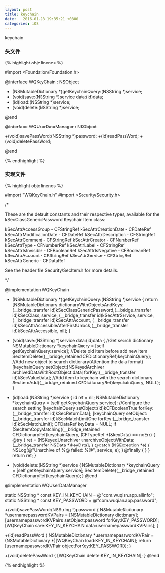 ```yaml
---
layout: post
title: keychain
date:   2016-01-28 19:35:21 +0800
categories: iOS
---
```


keychain
<!--more-->

### 头文件

{% highlight objc linenos %}

#import <Foundation/Foundation.h>

@interface WQKeyChain : NSObject

+ (NSMutableDictionary *)getKeychainQuery:(NSString *)service;
+ (void)save:(NSString *)service data:(id)data;
+ (id)load:(NSString *)service;
+ (void)delete:(NSString *)service;

@end

@interface WQUserDataManager : NSObject

+(void)savePassWord:(NSString *)password;
+(id)readPassWord;
+(void)deletePassWord;

@end

{% endhighlight %}


### 实现文件

{% highlight objc linenos %}

#import "WQKeyChain.h"
#import <Security/Security.h>


/*

 These are the default constants and their respective types,
 available for the kSecClassGenericPassword Keychain Item class:

 kSecAttrAccessGroup			-		CFStringRef
 kSecAttrCreationDate		-		CFDateRef
 kSecAttrModificationDate    -		CFDateRef
 kSecAttrDescription			-		CFStringRef
 kSecAttrComment				-		CFStringRef
 kSecAttrCreator				-		CFNumberRef
 kSecAttrType                -		CFNumberRef
 kSecAttrLabel				-		CFStringRef
 kSecAttrIsInvisible			-		CFBooleanRef
 kSecAttrIsNegative			-		CFBooleanRef
 kSecAttrAccount				-		CFStringRef
 kSecAttrService				-		CFStringRef
 kSecAttrGeneric				-		CFDataRef

 See the header file Security/SecItem.h for more details.

 */


@implementation WQKeyChain
+ (NSMutableDictionary *)getKeychainQuery:(NSString *)service {
    return [NSMutableDictionary dictionaryWithObjectsAndKeys:
            (__bridge_transfer id)kSecClassGenericPassword,(__bridge_transfer id)kSecClass,
            service, (__bridge_transfer id)kSecAttrService,
            service, (__bridge_transfer id)kSecAttrAccount,
            (__bridge_transfer id)kSecAttrAccessibleAfterFirstUnlock,(__bridge_transfer id)kSecAttrAccessible,
            nil];
}

+ (void)save:(NSString *)service data:(id)data {
    //Get search dictionary
    NSMutableDictionary *keychainQuery = [self getKeychainQuery:service];
    //Delete old item before add new item
    SecItemDelete((__bridge_retained CFDictionaryRef)keychainQuery);
    //Add new object to search dictionary(Attention:the data format)
    [keychainQuery setObject:[NSKeyedArchiver archivedDataWithRootObject:data] forKey:(__bridge_transfer id)kSecValueData];
    //Add item to keychain with the search dictionary
    SecItemAdd((__bridge_retained CFDictionaryRef)keychainQuery, NULL);
}

+ (id)load:(NSString *)service {
    id ret = nil;
    NSMutableDictionary *keychainQuery = [self getKeychainQuery:service];
    //Configure the search setting
    [keychainQuery setObject:(id)kCFBooleanTrue forKey:(__bridge_transfer id)kSecReturnData];
    [keychainQuery setObject:(__bridge_transfer id)kSecMatchLimitOne forKey:(__bridge_transfer id)kSecMatchLimit];
    CFDataRef keyData = NULL;
    if (SecItemCopyMatching((__bridge_retained CFDictionaryRef)keychainQuery, (CFTypeRef *)&keyData) == noErr) {
        @try {
            ret = [NSKeyedUnarchiver unarchiveObjectWithData:(__bridge_transfer NSData *)keyData];
        } @catch (NSException *e) {
            NSLog(@"Unarchive of %@ failed: %@", service, e);
        } @finally {
        }
    }
    return ret;
}

+ (void)delete:(NSString *)service {
    NSMutableDictionary *keychainQuery = [self getKeychainQuery:service];
    SecItemDelete((__bridge_retained CFDictionaryRef)keychainQuery);
}
@end




@implementation WQUserDataManager

static NSString * const KEY_IN_KEYCHAIN = @"com.wuqian.app.allinfo";
static NSString * const KEY_PASSWORD = @"com.wuqian.app.password";

+(void)savePassWord:(NSString *)password
{
    NSMutableDictionary *usernamepasswordKVPairs = [NSMutableDictionary dictionary];
    [usernamepasswordKVPairs setObject:password forKey:KEY_PASSWORD];
    [WQKeyChain save:KEY_IN_KEYCHAIN data:usernamepasswordKVPairs];
}

+(id)readPassWord
{
    NSMutableDictionary *usernamepasswordKVPair = (NSMutableDictionary *)[WQKeyChain load:KEY_IN_KEYCHAIN];
    return [usernamepasswordKVPair objectForKey:KEY_PASSWORD];
}

+(void)deletePassWord
{
    [WQKeyChain delete:KEY_IN_KEYCHAIN];
}
@end

{% endhighlight %}

